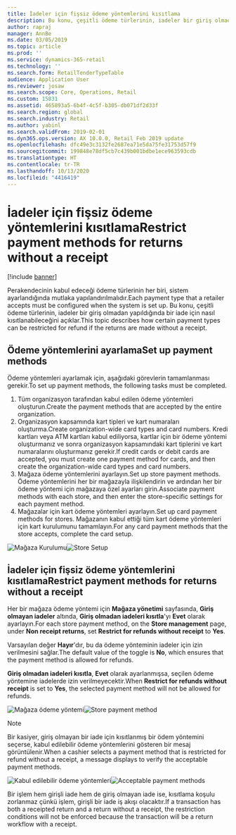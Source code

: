 ```yaml
---
title: İadeler için fişsiz ödeme yöntemlerini kısıtlama
description: Bu konu, çeşitli ödeme türlerinin, iadeler bir giriş olmadan yapıldığında bir iade için nasıl kısıtlanabileceğini açıklar.
author: rapraj
manager: AnnBe
ms.date: 03/05/2019
ms.topic: article
ms.prod: ''
ms.service: dynamics-365-retail
ms.technology: ''
ms.search.form: RetailTenderTypeTable
audience: Application User
ms.reviewer: josaw
ms.search.scope: Core, Operations, Retail
ms.custom: 15831
ms.assetid: 465893a5-6b4f-4c5f-b305-db071df2d33f
ms.search.region: global
ms.search.industry: Retail
ms.author: yabinl
ms.search.validFrom: 2019-02-01
ms.dyn365.ops.version: AX 10.0.0, Retail Feb 2019 update
ms.openlocfilehash: dfc49e3c3132fe2687ea71e5da75fe31753d57f9
ms.sourcegitcommit: 199848e78df5cb7c439b001bdbe1ece963593cdb
ms.translationtype: HT
ms.contentlocale: tr-TR
ms.lasthandoff: 10/13/2020
ms.locfileid: "4416419"
---
```

# <a name="restrict-payment-methods-for-returns-without-a-receipt"></a><span data-ttu-id="78f92-103">İadeler için fişsiz ödeme yöntemlerini kısıtlama</span><span class="sxs-lookup"><span data-stu-id="78f92-103">Restrict payment methods for returns without a receipt</span></span>


[!include [banner](includes/banner.md)]

<span data-ttu-id="78f92-104">Perakendecinin kabul edeceği ödeme türlerinin her biri, sistem ayarlandığında mutlaka yapılandırılmalıdır.</span><span class="sxs-lookup"><span data-stu-id="78f92-104">Each payment type that a retailer accepts must be configured when the system is set up.</span></span> <span data-ttu-id="78f92-105">Bu konu, çeşitli ödeme türlerinin, iadeler bir giriş olmadan yapıldığında bir iade için nasıl kısıtlanabileceğini açıklar.</span><span class="sxs-lookup"><span data-stu-id="78f92-105">This topic describes how certain payment types can be restricted for refund if the returns are made without a receipt.</span></span>

## <a name="set-up-payment-methods"></a><span data-ttu-id="78f92-106">Ödeme yöntemlerini ayarlama</span><span class="sxs-lookup"><span data-stu-id="78f92-106">Set up payment methods</span></span>

<span data-ttu-id="78f92-107">Ödeme yöntemleri ayarlamak için, aşağıdaki görevlerin tamamlanması gerekir.</span><span class="sxs-lookup"><span data-stu-id="78f92-107">To set up payment methods, the following tasks must be completed.</span></span>
1. <span data-ttu-id="78f92-108">Tüm organizasyon tarafından kabul edilen ödeme yöntemleri oluşturun.</span><span class="sxs-lookup"><span data-stu-id="78f92-108">Create the payment methods that are accepted by the entire organization.</span></span>
2. <span data-ttu-id="78f92-109">Organizasyon kapsamında kart tipleri ve kart numaraları oluşturma.</span><span class="sxs-lookup"><span data-stu-id="78f92-109">Create organization-wide card types and card numbers.</span></span> <span data-ttu-id="78f92-110">Kredi kartları veya ATM kartları kabul ediliyorsa, kartlar için bir ödeme yöntemi oluşturmanız ve sonra organizasyon kapsamındaki kart tiplerini ve kart numaralarını oluşturmanız gerekir.</span><span class="sxs-lookup"><span data-stu-id="78f92-110">If credit cards or debit cards are accepted, you must create one payment method for cards, and then create the organization-wide card types and card numbers.</span></span>
3. <span data-ttu-id="78f92-111">Mağaza ödeme yöntemlerini ayarlayın.</span><span class="sxs-lookup"><span data-stu-id="78f92-111">Set up store payment methods.</span></span> <span data-ttu-id="78f92-112">Ödeme yöntemlerini her bir mağazayla ilişkilendirin ve ardından her bir ödeme yöntemi için mağazaya özel ayarları girin.</span><span class="sxs-lookup"><span data-stu-id="78f92-112">Associate payment methods with each store, and then enter the store-specific settings for each payment method.</span></span>
4. <span data-ttu-id="78f92-113">Mağazalar için kart ödeme yöntemleri ayarlayın.</span><span class="sxs-lookup"><span data-stu-id="78f92-113">Set up card payment methods for stores.</span></span> <span data-ttu-id="78f92-114">Mağazanın kabul ettiği tüm kart ödeme yöntemleri için kart kurulumunu tamamlayın.</span><span class="sxs-lookup"><span data-stu-id="78f92-114">For any card payment methods that the store accepts, complete the card setup.</span></span>

<span data-ttu-id="78f92-115">![Mağaza Kurulumu](media/NoReceiptReturns1.png "Mağazada Retail kurulumu")</span><span class="sxs-lookup"><span data-stu-id="78f92-115">![Store Setup](media/NoReceiptReturns1.png "Retail Store Setup")</span></span> 


## <a name="restrict-payment-methods-for-returns-without-a-receipt"></a><span data-ttu-id="78f92-116">İadeler için fişsiz ödeme yöntemlerini kısıtlama</span><span class="sxs-lookup"><span data-stu-id="78f92-116">Restrict payment methods for returns without a receipt</span></span>

<span data-ttu-id="78f92-117">Her bir mağaza ödeme yöntemi için **Mağaza yönetimi** sayfasında, **Giriş olmayan iadeler** altında, **Giriş olmadan iadeleri kısıtla**'yı **Evet** olarak ayarlayın.</span><span class="sxs-lookup"><span data-stu-id="78f92-117">For each store payment method, on the **Store management** page, under **Non receipt returns**, set **Restrict for refunds without receipt** to **Yes**.</span></span> 

<span data-ttu-id="78f92-118">Varsayılan değer **Hayır**'dır, bu da ödeme yönteminin iadeler için izin verilmesini sağlar.</span><span class="sxs-lookup"><span data-stu-id="78f92-118">The default value of the toggle is **No**, which ensures that the payment method is allowed for refunds.</span></span> 

<span data-ttu-id="78f92-119">**Giriş olmadan iadeleri kısıtla**, **Evet** olarak ayarlanmışsa, seçilen ödeme yöntemine iadelerde izin verilmeyecektir.</span><span class="sxs-lookup"><span data-stu-id="78f92-119">When **Restrict for refunds without receipt** is set to **Yes**, the selected payment method will not be allowed for refunds.</span></span> 

<span data-ttu-id="78f92-120">![Mağaza ödeme yöntemi](media/NoReceiptReturns3.png "Perakende Mağaza Ödeme Yöntemi")</span><span class="sxs-lookup"><span data-stu-id="78f92-120">![Store payment method](media/NoReceiptReturns3.png "Retail Store Payment Method")</span></span> 

> [!NOTE]
> <span data-ttu-id="78f92-121">Bir kasiyer, giriş olmayan bir iade için kısıtlanmış bir ödem yöntemini seçerse, kabul edilebilir ödeme yöntemlerini gösteren bir mesaj görüntülenir.</span><span class="sxs-lookup"><span data-stu-id="78f92-121">When a cashier selects a payment method that is restricted for refund without a receipt, a message displays to verify the acceptable payment methods.</span></span>

<span data-ttu-id="78f92-122">![Kabul edilebilir ödeme yöntemleri](media/NoReceiptReturns4.png "Kabul edilebilir ödeme yöntemleri")</span><span class="sxs-lookup"><span data-stu-id="78f92-122">![Acceptable payment methods](media/NoReceiptReturns4.png "Acceptable payment methods")</span></span> 

<span data-ttu-id="78f92-123">Bir işlem hem girişli iade hem de giriş olmayan iade ise, kısıtlama koşulu zorlanmaz çünkü işlem, girişli bir iade iş akışı olacaktır.</span><span class="sxs-lookup"><span data-stu-id="78f92-123">If a transaction has both a receipted return and a return without a receipt, the restriction conditions will not be enforced because the transaction will be a return workflow with a receipt.</span></span> 

